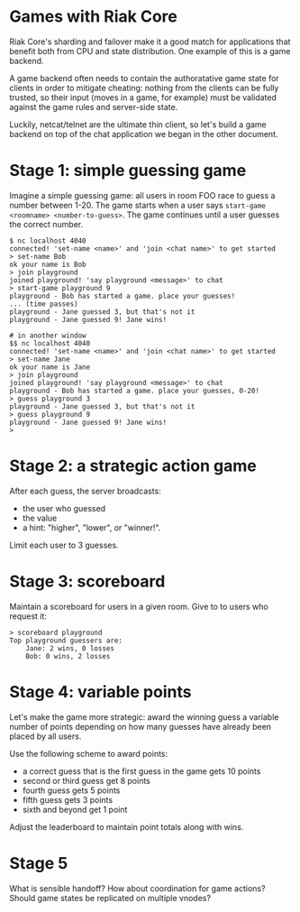 # Games with Riak Core

Riak Core's sharding and failover make it a good match for applications that
benefit both from CPU and state distribution. One example of this is a game
backend. 

A game backend often needs to contain the authoratative game state for clients
in order to mitigate cheating: nothing from the clients can be fully trusted,
so their input (moves in a game, for example) must be validated against the
game rules and server-side state.

Luckily, netcat/telnet are the ultimate thin client, so let's build a game
backend on top of the chat application we began in the other document.

# Stage 1: simple guessing game
Imagine a simple guessing game: all users in room FOO race to guess a number
between 1-20. The game starts when a user says `start-game <roomname> <number-to-guess>`.
The game continues until a user guesses the correct number.

    $ nc localhost 4040
    connected! 'set-name <name>' and 'join <chat name>' to get started
    > set-name Bob
    ok your name is Bob
    > join playground
    joined playground! 'say playground <message>' to chat
    > start-game playground 9
    playground - Bob has started a game. place your guesses!
    ... (time passes)
    playground - Jane guessed 3, but that's not it
    playground - Jane guessed 9! Jane wins!

    # in another window
    $$ nc localhost 4040
    connected! 'set-name <name>' and 'join <chat name>' to get started
    > set-name Jane
    ok your name is Jane
    > join playground
    joined playground! 'say playground <message>' to chat
    playground - Bob has started a game. place your guesses, 0-20!
    > guess playground 3
    playground - Jane guessed 3, but that's not it
    > guess playground 9
    playground - Jane guessed 9! Jane wins!
    >

# Stage 2: a strategic action game

After each guess, the server broadcasts: 

* the user who guessed
* the value
* a hint: "higher", "lower", or "winner!". 

Limit each user to 3 guesses.

# Stage 3: scoreboard
Maintain a scoreboard for users in a given room. Give to to users who request
it:

    > scoreboard playground
    Top playground guessers are:
        Jane: 2 wins, 0 losses
        Bob: 0 wins, 2 losses

# Stage 4: variable points

Let's make the game more strategic: award the winning guess a variable number
of points depending on how many guesses have already been placed by all users.

Use the following scheme to award points:

* a correct guess that is the first guess in the game gets 10 points
* second or third guess get 8 points
* fourth guess gets 5 points
* fifth guess gets 3 points
* sixth and beyond get 1 point

Adjust the leaderboard to maintain point totals along with wins.

# Stage 5
What is sensible handoff? How about coordination for game actions? Should game
states be replicated on multiple vnodes?
